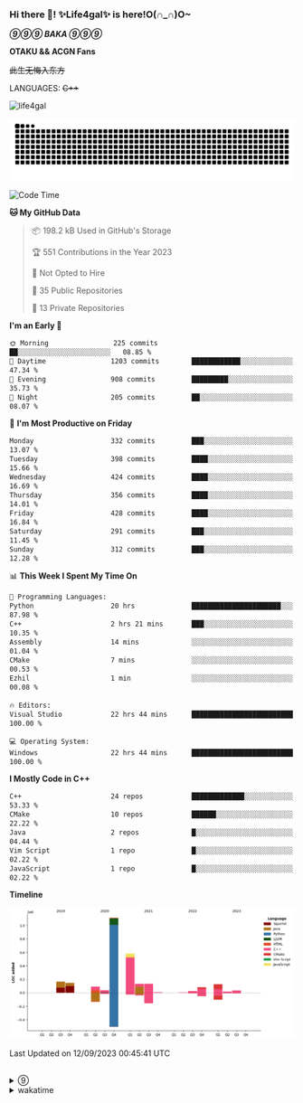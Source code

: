 ### Hi there 👋! ✨Life4gal✨ is here!O(∩_∩)O~

_**⑨⑨⑨ BAKA ⑨⑨⑨**_

**OTAKU && ACGN Fans**

~~此生无悔入东方~~

LANGUAGES: ~~C++~~

<p align="left"> <img src="https://komarev.com/ghpvc/?username=life4gal&label=Profile%20views&color=0e75b6&style=flat" alt="life4gal" /> </p>

![github contribution grid snake animation](https://raw.githubusercontent.com/Life4gal/Life4gal/snake_branch/github-contribution-grid-snake.svg)

<!--START_SECTION:waka-->
![Code Time](http://img.shields.io/badge/Code%20Time-3%2C587%20hrs%2016%20mins-blue)

**🐱 My GitHub Data** 

> 📦 198.2 kB Used in GitHub's Storage 
 > 
> 🏆 551 Contributions in the Year 2023
 > 
> 🚫 Not Opted to Hire
 > 
> 📜 35 Public Repositories 
 > 
> 🔑 13 Private Repositories 
 > 
**I'm an Early 🐤** 

```text
🌞 Morning                225 commits         ██░░░░░░░░░░░░░░░░░░░░░░░   08.85 % 
🌆 Daytime                1203 commits        ████████████░░░░░░░░░░░░░   47.34 % 
🌃 Evening                908 commits         █████████░░░░░░░░░░░░░░░░   35.73 % 
🌙 Night                  205 commits         ██░░░░░░░░░░░░░░░░░░░░░░░   08.07 % 
```
📅 **I'm Most Productive on Friday** 

```text
Monday                   332 commits         ███░░░░░░░░░░░░░░░░░░░░░░   13.07 % 
Tuesday                  398 commits         ████░░░░░░░░░░░░░░░░░░░░░   15.66 % 
Wednesday                424 commits         ████░░░░░░░░░░░░░░░░░░░░░   16.69 % 
Thursday                 356 commits         ████░░░░░░░░░░░░░░░░░░░░░   14.01 % 
Friday                   428 commits         ████░░░░░░░░░░░░░░░░░░░░░   16.84 % 
Saturday                 291 commits         ███░░░░░░░░░░░░░░░░░░░░░░   11.45 % 
Sunday                   312 commits         ███░░░░░░░░░░░░░░░░░░░░░░   12.28 % 
```


📊 **This Week I Spent My Time On** 

```text
💬 Programming Languages: 
Python                   20 hrs              ██████████████████████░░░   87.98 % 
C++                      2 hrs 21 mins       ███░░░░░░░░░░░░░░░░░░░░░░   10.35 % 
Assembly                 14 mins             ░░░░░░░░░░░░░░░░░░░░░░░░░   01.04 % 
CMake                    7 mins              ░░░░░░░░░░░░░░░░░░░░░░░░░   00.53 % 
Ezhil                    1 min               ░░░░░░░░░░░░░░░░░░░░░░░░░   00.08 % 

🔥 Editors: 
Visual Studio            22 hrs 44 mins      █████████████████████████   100.00 % 

💻 Operating System: 
Windows                  22 hrs 44 mins      █████████████████████████   100.00 % 
```

**I Mostly Code in C++** 

```text
C++                      24 repos            █████████████░░░░░░░░░░░░   53.33 % 
CMake                    10 repos            ██████░░░░░░░░░░░░░░░░░░░   22.22 % 
Java                     2 repos             █░░░░░░░░░░░░░░░░░░░░░░░░   04.44 % 
Vim Script               1 repo              █░░░░░░░░░░░░░░░░░░░░░░░░   02.22 % 
JavaScript               1 repo              █░░░░░░░░░░░░░░░░░░░░░░░░   02.22 % 
```



**Timeline**

![Lines of Code chart](https://raw.githubusercontent.com/Life4gal/Life4gal/main/assets/bar_graph.png)


 Last Updated on 12/09/2023 00:45:41 UTC
<!--END_SECTION:waka-->

<img src="https://wakatime.com/share/@Life4gal/86c21846-f841-4004-aed1-e1165eb797d6.svg?sanitize=true" alt=""/>
<img src="https://github-profile-trophy.vercel.app/?username=life4gal" alt=""/>

<details>
	<summary>⑨</summary>
	<img src="./images/⑨.jpg" alt="life4gal" />
</details>

<details>
	<summary>wakatime</summary>
	<img src="https://wakatime.com/share/@Life4gal/404666b2-d1ff-4388-94e0-a1935d341f14.svg?sanitize=true" alt=""/>
	<img src="https://wakatime.com/share/@Life4gal/972212ce-6084-4d98-a326-1997606ddf37.svg?sanitize=true" alt=""/>
	<img src="https://wakatime.com/share/@Life4gal/7ae4ead0-e1fd-412a-afcb-da977a5ae5e9.svg?sanitize=true" alt=""/>
</details>

